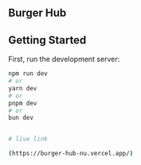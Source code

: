 ## Burger Hub
## Getting Started

First, run the development server:

```bash
npm run dev
# or
yarn dev
# or
pnpm dev
# or
bun dev


# live link

(https://burger-hub-nu.vercel.app/)

```